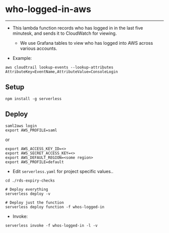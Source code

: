 # who-logged-in-aws
---

* This lambda function records who has logged in in the last five minutesk, and sends it to CloudWatch for viewing.
  * We use Grafana tables to view who has logged into AWS across various accounts.

* Example:
```
aws cloudtrail lookup-events --lookup-attributes AttributeKey=EventName,AttributeValue=ConsoleLogin
```

## Setup
`npm install -g serverless`

## Deploy
```
saml2aws login
export AWS_PROFILE=saml
```

or

```
export AWS_ACCESS_KEY_ID=<>
export AWS_SECRET_ACCESS_KEY=<>
export AWS_DEFAULT_REGION=<some region>
export AWS_PROFILE=default
```

* Edit `serverless.yaml` for project specific values..

```
cd ./rds-expiry-checks

# Deploy everything
serverless deploy -v

# Deploy just the function
serverless deploy function -f whos-logged-in 
```

* Invoke:
```
serverless invoke -f whos-logged-in -l -v
